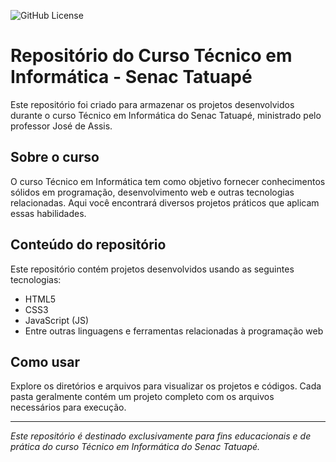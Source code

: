 ![GitHub License](https://img.shields.io/github/license/matheuspoliveiraa/hub-links?style=plastic)

# Repositório do Curso Técnico em Informática - Senac Tatuapé

Este repositório foi criado para armazenar os projetos desenvolvidos durante o curso Técnico em Informática do Senac Tatuapé, ministrado pelo professor José de Assis.

## Sobre o curso
O curso Técnico em Informática tem como objetivo fornecer conhecimentos sólidos em programação, desenvolvimento web e outras tecnologias relacionadas. Aqui você encontrará diversos projetos práticos que aplicam essas habilidades.

## Conteúdo do repositório
Este repositório contém projetos desenvolvidos usando as seguintes tecnologias:

- HTML5
- CSS3
- JavaScript (JS)
- Entre outras linguagens e ferramentas relacionadas à programação web

## Como usar
Explore os diretórios e arquivos para visualizar os projetos e códigos. Cada pasta geralmente contém um projeto completo com os arquivos necessários para execução.

---

*Este repositório é destinado exclusivamente para fins educacionais e de prática do curso Técnico em Informática do Senac Tatuapé.*
